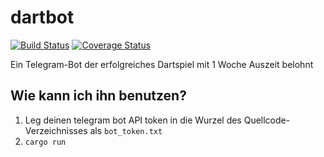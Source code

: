 # dartbot

[![Build Status](https://travis-ci.org/whentze/dartbot.svg?branch=master)](https://travis-ci.org/whentze/dartbot)
[![Coverage Status](https://coveralls.io/repos/github/whentze/dartbot/badge.svg?branch=master)](https://coveralls.io/github/whentze/dartbot?branch=master)


Ein Telegram-Bot der erfolgreiches Dartspiel mit 1 Woche Auszeit belohnt

## Wie kann ich ihn benutzen?

1. Leg deinen telegram bot API token in die Wurzel des Quellcode-Verzeichnisses als `bot_token.txt`
2. `cargo run`
